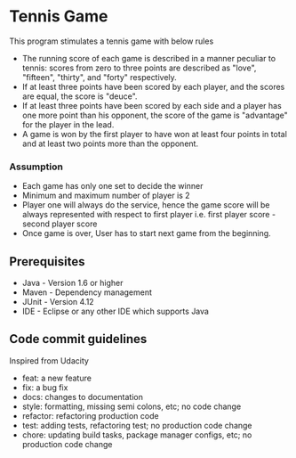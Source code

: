 # Tennis Game

This program stimulates a tennis game with below rules

* The running score of each game is described in a manner peculiar to tennis: scores from zero to three points are described as 	"love", "fifteen", "thirty", and "forty" respectively.
* If at least three points have been scored by each player, and the scores are equal, the score is "deuce".
* If at least three points have been scored by each side and a player has one more point than his opponent, the score of the game  	is "advantage" for the player in the lead.
* A game is won by the first player to have won at least four points in total and at least two points more than the opponent.

### Assumption

* Each game has only one set to decide the winner
* Minimum and maximum number of player is 2
* Player one will always do the service, hence the game score will be always represented with respect to first player 
  i.e. first player score - second player score
* Once game is over, User has to start next game from the beginning.

## Prerequisites

* Java - Version 1.6 or higher
* Maven - Dependency management
* JUnit - Version 4.12 
* IDE - Eclipse or any other IDE which supports Java 

## Code commit guidelines

  Inspired from Udacity

* feat: a new feature
* fix: a bug fix
* docs: changes to documentation
* style: formatting, missing semi colons, etc; no code change
* refactor: refactoring production code
* test: adding tests, refactoring test; no production code change
* chore: updating build tasks, package manager configs, etc; no production code change

